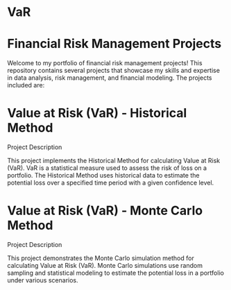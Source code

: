 # VaR

# Financial Risk Management Projects

Welcome to my portfolio of financial risk management projects! This repository contains several projects that showcase my skills and expertise in data analysis, risk management, and financial modeling. The projects included are:

# Value at Risk (VaR) - Historical Method

Project Description

This project implements the Historical Method for calculating Value at Risk (VaR). VaR is a statistical measure used to assess the risk of loss on a portfolio. The Historical Method uses historical data to estimate the potential loss over a specified time period with a given confidence level.

# Value at Risk (VaR) - Monte Carlo Method

Project Description

This project demonstrates the Monte Carlo simulation method for calculating Value at Risk (VaR). Monte Carlo simulations use random sampling and statistical modeling to estimate the potential loss in a portfolio under various scenarios.
